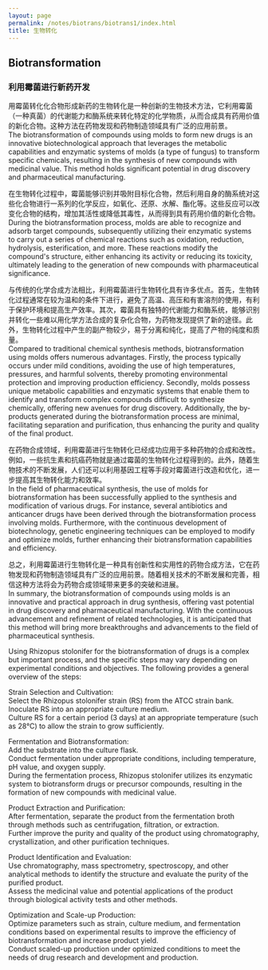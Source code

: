 ```yaml
---
layout: page
permalink: /notes/biotrans/biotrans1/index.html
title: 生物转化
---
```

## Biotransformation
### 利用霉菌进行新药开发
用霉菌转化化合物形成新药的生物转化是一种创新的生物技术方法，它利用霉菌（一种真菌）的代谢能力和酶系统来转化特定的化学物质，从而合成具有药用价值的新化合物。这种方法在药物发现和药物制造领域具有广泛的应用前景。<br>
The biotransformation of compounds using molds to form new drugs is an innovative biotechnological approach that leverages the metabolic capabilities and enzymatic systems of molds (a type of fungus) to transform specific chemicals, resulting in the synthesis of new compounds with medicinal value. This method holds significant potential in drug discovery and pharmaceutical manufacturing.<br>

在生物转化过程中，霉菌能够识别并吸附目标化合物，然后利用自身的酶系统对这些化合物进行一系列的化学反应，如氧化、还原、水解、酯化等。这些反应可以改变化合物的结构，增加其活性或降低其毒性，从而得到具有药用价值的新化合物。<br>
During the biotransformation process, molds are able to recognize and adsorb target compounds, subsequently utilizing their enzymatic systems to carry out a series of chemical reactions such as oxidation, reduction, hydrolysis, esterification, and more. These reactions modify the compound's structure, either enhancing its activity or reducing its toxicity, ultimately leading to the generation of new compounds with pharmaceutical significance.<br>

与传统的化学合成方法相比，利用霉菌进行生物转化具有许多优点。首先，生物转化过程通常在较为温和的条件下进行，避免了高温、高压和有害溶剂的使用，有利于保护环境和提高生产效率。其次，霉菌具有独特的代谢能力和酶系统，能够识别并转化一些难以用化学方法合成的复杂化合物，为药物发现提供了新的途径。此外，生物转化过程中产生的副产物较少，易于分离和纯化，提高了产物的纯度和质量。<br>
Compared to traditional chemical synthesis methods, biotransformation using molds offers numerous advantages. Firstly, the process typically occurs under mild conditions, avoiding the use of high temperatures, pressures, and harmful solvents, thereby promoting environmental protection and improving production efficiency. Secondly, molds possess unique metabolic capabilities and enzymatic systems that enable them to identify and transform complex compounds difficult to synthesize chemically, offering new avenues for drug discovery. Additionally, the by-products generated during the biotransformation process are minimal, facilitating separation and purification, thus enhancing the purity and quality of the final product.<br>

在药物合成领域，利用霉菌进行生物转化已经成功应用于多种药物的合成和改性。例如，一些抗生素和抗癌药物就是通过霉菌的生物转化过程得到的。此外，随着生物技术的不断发展，人们还可以利用基因工程等手段对霉菌进行改造和优化，进一步提高其生物转化能力和效率。<br>
In the field of pharmaceutical synthesis, the use of molds for biotransformation has been successfully applied to the synthesis and modification of various drugs. For instance, several antibiotics and anticancer drugs have been derived through the biotransformation process involving molds. Furthermore, with the continuous development of biotechnology, genetic engineering techniques can be employed to modify and optimize molds, further enhancing their biotransformation capabilities and efficiency.<br>

总之，利用霉菌进行生物转化是一种具有创新性和实用性的药物合成方法，它在药物发现和药物制造领域具有广泛的应用前景。随着相关技术的不断发展和完善，相信这种方法将会为药物合成领域带来更多的突破和进展。<br>
In summary, the biotransformation of compounds using molds is an innovative and practical approach in drug synthesis, offering vast potential in drug discovery and pharmaceutical manufacturing. With the continuous advancement and refinement of related technologies, it is anticipated that this method will bring more breakthroughs and advancements to the field of pharmaceutical synthesis.<br>

<!-- 使用黑根霉进行药物的生物转化是一个复杂但重要的过程，具体步骤可能因实验条件和目标而有所不同。以下是一个一般性的步骤概述：

菌株筛选与培养：
从ATCC菌株库中选取黑根霉菌株（Rhizopus stolonifer）。
在适当的培养液中接种RS。
在适当的温度（如28°C）下培养一定时间（3天），使黑根霉菌株充分生长。
发酵与转化：
将底物加入到培养瓶中。
在适当的温度、pH值和氧气供应条件下进行发酵。
在发酵过程中，黑根霉菌会利用其酶系统对药物或前体化合物进行生物转化，生成具有药用价值的新化合物。
产物提取与纯化：
在发酵结束后，通过离心、过滤或萃取等方法将产物从发酵液中分离出来。
使用色谱、结晶等纯化技术进一步提高产物的纯度和质量。
产物鉴定与评估：
使用色谱、质谱、光谱等分析方法对纯化后的产物进行结构鉴定和纯度评估。
通过生物活性测试等方法评估产物的药用价值和潜在应用。
优化与扩大生产：
根据实验结果优化菌株、培养基和发酵条件等参数，提高生物转化的效率和产物的产量。
在优化条件下进行扩大生产，以满足药物研发和生产的需要。 -->

Using Rhizopus stolonifer for the biotransformation of drugs is a complex but important process, and the specific steps may vary depending on experimental conditions and objectives. The following provides a general overview of the steps:<br>

Strain Selection and Cultivation:<br>
Select the Rhizopus stolonifer strain (RS) from the ATCC strain bank. Inoculate RS into an appropriate culture medium.<br>
Culture RS for a certain period (3 days) at an appropriate temperature (such as 28°C) to allow the strain to grow sufficiently.<br>

Fermentation and Biotransformation:<br>
Add the substrate into the culture flask.<br>
Conduct fermentation under appropriate conditions, including temperature, pH value, and oxygen supply.<br>
During the fermentation process, Rhizopus stolonifer utilizes its enzymatic system to biotransform drugs or precursor compounds, resulting in the formation of new compounds with medicinal value.<br>

Product Extraction and Purification:<br>
After fermentation, separate the product from the fermentation broth through methods such as centrifugation, filtration, or extraction.<br>
Further improve the purity and quality of the product using chromatography, crystallization, and other purification techniques.<br>

Product Identification and Evaluation:<br>
Use chromatography, mass spectrometry, spectroscopy, and other analytical methods to identify the structure and evaluate the purity of the purified product.<br>
Assess the medicinal value and potential applications of the product through biological activity tests and other methods.<br>

Optimization and Scale-up Production:<br>
Optimize parameters such as strain, culture medium, and fermentation conditions based on experimental results to improve the efficiency of biotransformation and increase product yield.<br>
Conduct scaled-up production under optimized conditions to meet the needs of drug research and development and production.<br>